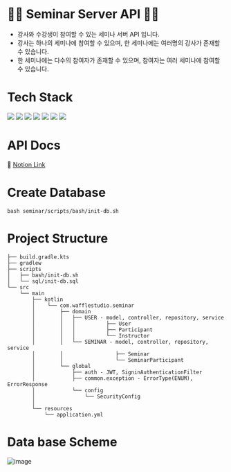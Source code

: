 # 👨‍🏫 Seminar Server API 👨‍🎓

- 강사와 수강생이 참여할 수 있는 세미나 서버 API 입니다.
- 강사는 하나의 세미나에 참여할 수 있으며, 한 세미나에는 여러명의 강사가 존재할 수 있습니다.
- 한 세미나에는 다수의 참여자가 존재할 수 있으며, 참여자는 여러 세미나에 참여할 수 있습니다.

# Tech Stack
<img src="https://img.shields.io/badge/Kotlin-7F52FF?style=flat-square&logo=Kotlin&logoColor=white"/></a> <img src="https://img.shields.io/badge/Spring Boot-6DB33F?style=flat-square&logo=Spring Boot&logoColor=white"/></a> <img src="https://img.shields.io/badge/Spring Security-6DB33F?style=flat-square&logo=Spring Security&logoColor=white"/></a> <img src="https://img.shields.io/badge/MySQL-4479A1?style=flat-square&logo=MySQL&logoColor=white"/></a> <img src="https://img.shields.io/badge/JWT-6DB33F?style=flat-square&logo=Json Web Tokens&logoColor=white"/></a> <img src="https://img.shields.io/badge/NGINX-009639?style=flat-square&logo=NGINX&logoColor=white"/></a> <img src="https://img.shields.io/badge/AWS-232F3E?style=flat-square&logo=Amazon AWS&logoColor=white"/></a>

# API Docs
🔗 [Notion Link](https://eggplant-sumac-51e.notion.site/Seminar-API-Document-a37fea9c43c14153a3c42b803ec63769)

# Create Database
```shell
bash seminar/scripts/bash/init-db.sh
```

# Project Structure
```text
├── build.gradle.kts
├── gradlew
├── scripts
│   ├── bash/init-db.sh
│   └── sql/init-db.sql
└── src
    └── main
        ├── kotlin
        │    └── com.wafflestudio.seminar
        │        ├── domain
        │        │   ├── USER - model, controller, repository, service
        │        │   │          ├── User
        │        │   │          ├── Participant
        │        │   │          └── Instructor
        │        │   └── SEMINAR - model, controller, repository, service
        │        │                 ├── Seminar
        │        │                 └── SeminarParticipant
        │        └── global
        │            ├── auth - JWT, SigninAuthenticationFilter
        │            ├── common.exception - ErrorType(ENUM), ErrorResponse
        │            └── config
        │                └── SecurityConfig
        │
        └── resources
            └── application.yml
```

# Data base Scheme
![image](https://user-images.githubusercontent.com/70942197/145923909-d83c8743-0139-409c-a398-f7935bb52a6d.png)